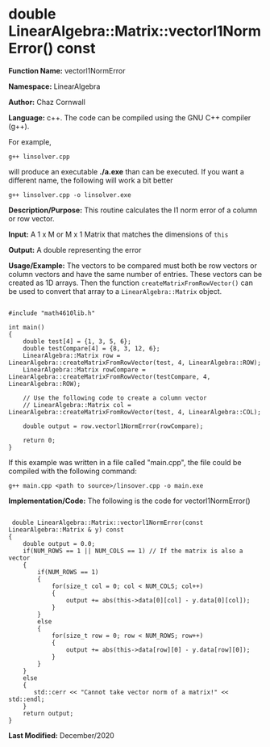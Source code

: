 # double LinearAlgebra::Matrix::vectorl1NormError() const

**Function Name:**           vectorl1NormError

**Namespace:**               LinearAlgebra

**Author:** Chaz Cornwall

**Language:** c++. The code can be compiled using the GNU C++ compiler (g++).

For example,

    g++ linsolver.cpp 

will produce an executable **./a.exe** than can be executed. If you want a different name, the following will work a bit
better

    g++ linsolver.cpp -o linsolver.exe

**Description/Purpose:** This routine calculates the l1 norm error of a column or row vector.

**Input:** A 1 x M or M x 1 Matrix that matches the dimensions of `this` 

**Output:** A double representing the error

**Usage/Example:** The vectors to be compared must both be row vectors or column vectors and have the same number of entries. These vectors can be created as 1D arrays. Then the function `createMatrixFromRowVector()` can be used to convert that array to a `LinearAlgebra::Matrix` object.

<pre><code> 
#include "math4610lib.h" 

int main()
{
    double test[4] = {1, 3, 5, 6};
    double testCompare[4] = {8, 3, 12, 6};
    LinearAlgebra::Matrix row = LinearAlgebra::createMatrixFromRowVector(test, 4, LinearAlgebra::ROW);
    LinearAlgebra::Matrix rowCompare = LinearAlgebra::createMatrixFromRowVector(testCompare, 4, LinearAlgebra::ROW);
    
    // Use the following code to create a column vector
    // LinearAlgebra::Matrix col = LinearAlgebra::createMatrixFromRowVector(test, 4, LinearAlgebra::COL);
    
    double output = row.vectorl1NormError(rowCompare);
    
    return 0;
}
</pre></code>

If this example was written in a file called "main.cpp", the file could be compiled with the following command:

    g++ main.cpp <path to source>/linsover.cpp -o main.exe

**Implementation/Code:** The following is the code for vectorl1NormError()

<pre><code>
 double LinearAlgebra::Matrix::vectorl1NormError(const LinearAlgebra::Matrix & y) const
{
    double output = 0.0;
    if(NUM_ROWS == 1 || NUM_COLS == 1) // If the matrix is also a vector
    {
        if(NUM_ROWS == 1)
        {
            for(size_t col = 0; col < NUM_COLS; col++)
            {
                output += abs(this->data[0][col] - y.data[0][col]);
            }
        }
        else
        {
            for(size_t row = 0; row < NUM_ROWS; row++)
            {
                output += abs(this->data[row][0] - y.data[row][0]);
            }
        }
    }
    else
    {
       std::cerr << "Cannot take vector norm of a matrix!" << std::endl;
    }
    return output;
}
</pre></code>

**Last Modified:** December/2020
